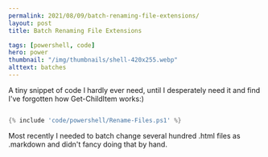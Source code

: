 ```yaml
---
permalink: 2021/08/09/batch-renaming-file-extensions/
layout: post
title: Batch Renaming File Extensions

tags: [powershell, code]
hero: power
thumbnail: "/img/thumbnails/shell-420x255.webp"
alttext: batches
---
```


A tiny snippet of code I hardly ever need, until I desperately need it and find I've forgotten how
Get-ChildItem works:)

```powershell

{% include 'code/powershell/Rename-Files.ps1' %}

```

Most recently I needed to batch change several hundred .html files as .markdown and didn't fancy
doing that by hand.
